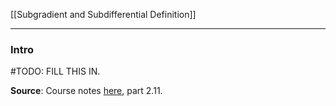 [[Subgradient and Subdifferential Definition]]


---
### **Intro**

#TODO: FILL THIS IN.

**Source**: Course notes [here](http://www.seas.ucla.edu/~vandenbe/236C/lectures/subgradients.pdf), part 2.11. 
